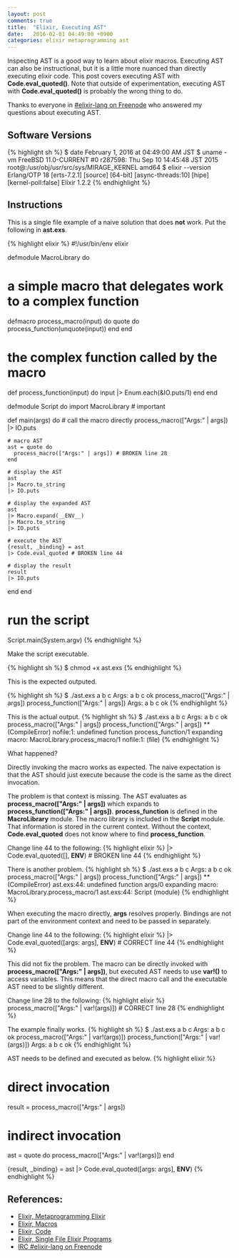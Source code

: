 ```yaml
---
layout: post
comments: true
title:  "Elixir, Executing AST"
date:   2016-02-01 04:49:00 +0900
categories: elixir metaprogramming ast
---
```

Inspecting AST is a good way to learn about elixir macros.
Executing AST can also be instructional, but it is a little more nuanced than
directly executing elixir code.
This post covers executing AST with **Code.eval_quoted()**.
Note that outside of experimentation, executing AST with **Code.eval_quoted()**
is probably the wrong thing to do.

Thanks to everyone in [#elixir-lang on Freenode][elixir-irc] who answered my
questions about executing AST.

## Software Versions
{% highlight sh %}
$ date 
February  1, 2016 at 04:49:00 AM JST
$ uname -vm
FreeBSD 11.0-CURRENT #0 r287598: Thu Sep 10 14:45:48 JST 2015     root@:/usr/obj/usr/src/sys/MIRAGE_KERNEL  amd64
$ elixir --version
Erlang/OTP 18 [erts-7.2.1] [source] [64-bit] [async-threads:10] [hipe] [kernel-poll:false]
Elixir 1.2.2
{% endhighlight %}

## Instructions
This is a single file example of a naive solution that does **not** work.
Put the following in **ast.exs**.

{% highlight elixir %}
#!/usr/bin/env elixir

defmodule MacroLibrary do
  # a simple macro that delegates work to a complex function
  defmacro process_macro(input) do
    quote do
      process_function(unquote(input))
    end
  end

  # the complex function called by the macro
  def process_function(input) do
    input
    |> Enum.each(&IO.puts/1)
  end
end

defmodule Script do
  import MacroLibrary # important

  def main(args) do
    # call the macro directly
    process_macro(["Args:" | args])
    |> IO.puts

    # macro AST
    ast = quote do
      process_macro(["Args:" | args]) # BROKEN line 28
    end

    # display the AST
    ast
    |> Macro.to_string
    |> IO.puts

    # display the expanded AST
    ast
    |> Macro.expand(__ENV__)
    |> Macro.to_string
    |> IO.puts

    # execute the AST
    {result, _binding} = ast
    |> Code.eval_quoted # BROKEN line 44

    # display the result
    result
    |> IO.puts
  end
end

# run the script
Script.main(System.argv)
{% endhighlight %}

Make the script executable.

{% highlight sh %}
$ chmod +x ast.exs
{% endhighlight %}

This is the expected outputed.

{% highlight sh %}
$ ./ast.exs a b c
Args:
a
b
c
ok
process_macro(["Args:" | args])
process_function(["Args:" | args])
Args:
a
b
c
ok
{% endhighlight %}

This is the actual output.
{% highlight sh %}
$ ./ast.exs a b c
Args:
a
b
c
ok
process_macro(["Args:" | args])
process_function(["Args:" | args])
** (CompileError) nofile:1: undefined function process_function/1
    expanding macro: MacroLibrary.process_macro/1
    nofile:1: (file)
{% endhighlight %}

What happened?

Directly invoking the macro works as expected.
The naive expectation is that the AST should just execute because the code
is the same as the direct invocation.

The problem is that context is missing.
The AST evaluates as **process_macro(["Args:" | args])** which expands to
**process_function(["Args:" | args])**.
**process_function** is defined in the **MacroLibrary** module.
The macro library is included in the **Script** module.
That information is stored in the current context.
Without the context, **Code.eval_quoted** does not know where to find
**process_function**.

Change line 44 to the following:
{% highlight elixir %}
    |> Code.eval_quoted([], __ENV__) # BROKEN line 44
{% endhighlight %}

There is another problem.
{% highlight sh %}
$ ./ast.exs a b c
Args:
a
b
c
ok
process_macro(["Args:" | args])
process_function(["Args:" | args])
** (CompileError) ast.exs:44: undefined function args/0
    expanding macro: MacroLibrary.process_macro/1
    ast.exs:44: Script (module)
{% endhighlight %}

When executing the macro directly, **args** resolves properly.
Bindings are not part of the environment context and need to be passed in
separately.

Change line 44 to the following:
{% highlight elixir %}
    |> Code.eval_quoted([args: args], __ENV__) # CORRECT line 44
{% endhighlight %}

This did not fix the problem.
The macro can be directly invoked with **process_macro(["Args:" | args])**,
but executed AST needs to use **var!()** to access variables.
This means that the direct macro call and the executable AST need to be
slightly different.

Change line 28 to the following:
{% highlight elixir %}
      process_macro(["Args:" | var!(args)]) # CORRECT line 28
{% endhighlight %}

The example finally works.
{% highlight sh %}
$ ./ast.exs a b c
Args:
a
b
c
ok
process_macro(["Args:" | var!(args)])
process_function(["Args:" | var!(args)])
Args:
a
b
c
ok
{% endhighlight %}

AST needs to be defined and executed as below.
{% highlight elixir %}
# direct invocation
result = process_macro(["Args:" | args])

# indirect invocation
ast = quote do
  process_macro(["Args:" | var!(args)])
end

{result, _binding} = ast
|> Code.eval_quoted([args: args], __ENV__)
{% endhighlight %}

## References:
- [Elixir, Metaprogramming Elixir][elixir-metaprogramming]
- [Elixir, Macros][elixir-macros]
- [Elixir, Code][elixir-code]
- [Elixir, Single File Elixir Programs][elixir-single]
- [IRC #elixir-lang on Freenode][elixir-irc]

[elixir-metaprogramming]: https://pragprog.com/book/cmelixir/metaprogramming-elixir
[elixir-macros]:          http://elixir-lang.org/getting-started/meta/macros.html
[elixir-code]:            http://elixir-lang.org/docs/master/elixir/Code.html
[elixir-single]:          https://sgeos.github.io/elixir/erlang/2016/01/08/single-file-elixir-programs.html
[elixir-irc]:             irc://irc.freenode.net/elixir-lang

